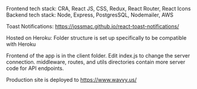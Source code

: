 Frontend tech stack: CRA, React JS, CSS, Redux, React Router, React Icons
Backend tech stack: Node, Express, PostgresSQL, Nodemailer, AWS

Toast Notifications: https://jossmac.github.io/react-toast-notifications/

Hosted on Heroku: Folder structure is set up specifically to be compatible with Heroku

Frontend of the app is in the client folder. Edit index.js to change the server connection. middleware, routes, and utils directories contain more server code for API endpoints.

Production site is deployed to https://www.wavvy.us/
